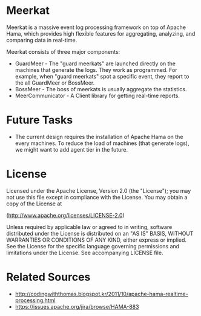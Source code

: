 Meerkat
===============
Meerkat is a massive event log processing framework on top of Apache Hama, which provides high flexible features for aggregating, analyzing, and comparing data in real-time.

Meerkat consists of three major components:

 * GuardMeer - The "guard meerkats" are launched directly on the machines that generate the logs. They work as programmed. For example, when "guard meerkats" spot a specific event, they report to the all GuardMeer or BossMeer.
 * BossMeer - The boss of meerkats is usually aggregate the statistics.
 * MeerCommunicator - A Client library for getting real-time reports.

Future Tasks
===============

 * The current design requires the installation of Apache Hama on the every machines. To reduce the load of machines (that generate logs), we might want to add agent tier in the future.

License
===============
Licensed under the Apache License, Version 2.0 (the "License"); you may not use this file except in compliance with the License. You may obtain a copy of the License at

(http://www.apache.org/licenses/LICENSE-2.0)

Unless required by applicable law or agreed to in writing, software distributed under the License is distributed on an "AS IS" BASIS, WITHOUT WARRANTIES OR CONDITIONS OF ANY KIND, either express or implied. See the License for the specific language governing permissions and limitations under the License. See accompanying LICENSE file.

Related Sources
===============

 * http://codingwiththomas.blogspot.kr/2011/10/apache-hama-realtime-processing.html
 * https://issues.apache.org/jira/browse/HAMA-883